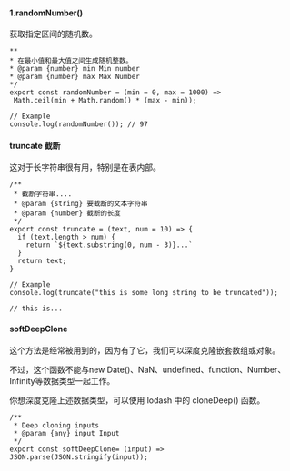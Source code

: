 #### 1.randomNumber()

获取指定区间的随机数。
 ```           
**
 * 在最小值和最大值之间生成随机整数。
 * @param {number} min Min number
 * @param {number} max Max Number
 */
export const randomNumber = (min = 0, max = 1000) =>
  Math.ceil(min + Math.random() * (max - min));

// Example
console.log(randomNumber()); // 97 
```

####  truncate 截断
这对于长字符串很有用，特别是在表内部。
```
/**
 * 截断字符串....
 * @param {string} 要截断的文本字符串
 * @param {number} 截断的长度
 */
export const truncate = (text, num = 10) => {
  if (text.length > num) {
    return `${text.substring(0, num - 3)}...`
  }
  return text;
}

// Example
console.log(truncate("this is some long string to be truncated"));  

// this is... 
```

#### softDeepClone 

这个方法是经常被用到的，因为有了它，我们可以深度克隆嵌套数组或对象。

不过，这个函数不能与new Date()、NaN、undefined、function、Number、Infinity等数据类型一起工作。

你想深度克隆上述数据类型，可以使用 lodash 中的 cloneDeep() 函数。
```
/**
 * Deep cloning inputs
 * @param {any} input Input
 */
export const softDeepClone= (input) => JSON.parse(JSON.stringify(input));

```


